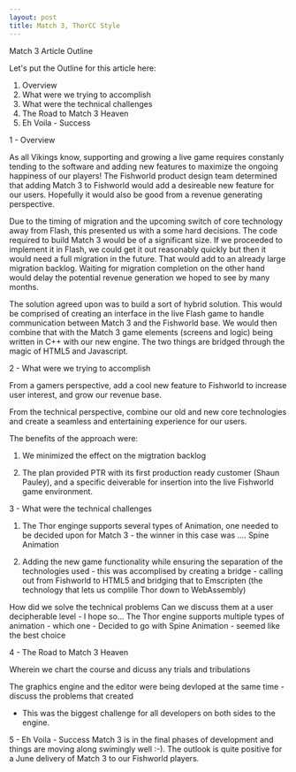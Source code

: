 ```yaml
---
layout: post
title: Match 3, ThorCC Style
---
```


Match 3 Article Outline

  Let's put the Outline for this article here:
  1. Overview
  2. What were we trying to accomplish
  3. What were the technical challenges
  4. The Road to Match 3 Heaven
  5. Eh Voila - Success


1 - Overview

As all Vikings know, supporting and growing a live game requires constanly tending to the software and adding new features to maximize the ongoing happiness of our players! The Fishworld product design team determined that adding Match 3 to Fishworld would add a desireable new feature for our users. Hopefully it would also be good from a revenue generating perspective.

Due to the timing of migration and the upcoming switch of core technology away from Flash, this presented us with a some hard decisions. The code required to build Match 3 would be of a significant size. If we proceeded to implement it in Flash, we could get it out reasonably quickly but then it would need a full migration in the future. That would add to an already large migration backlog. Waiting for migration completion on the other hand would delay the potential revenue generation we hoped to see by many months.

The solution agreed upon was to build a sort of hybrid solution. This would be comprised of creating an interface in the live Flash game to handle communication between Match 3 and the Fishworld base. We would then combine that with the Match 3 game elements (screens and logic) being written in C++ with our new engine. The two things are bridged through the magic of HTML5 and Javascript.

2 - What were we trying to accomplish

From a gamers perspective, add a cool new feature to Fishworld to increase user interest, and grow our revenue base.

From the technical perspective, combine our old and new core technologies and create a seamless and entertaining experience for our users.
 
The benefits of the approach were:

  1. We minimized the effect on the migtration backlog

  2. The plan provided PTR with its first production ready customer (Shaun Pauley), and a specific deiverable for insertion into the live Fishworld game environment.

3 - What were the technical challenges

1. The Thor enginge supports several types of Animation, one needed to be decided upon for Match 3 - the winner in this case was .... Spine Animation

2. Adding the new game functionality while ensuring the separation of the technologies used - this was accomplised by creating a bridge - calling out from Fishworld to HTML5 and bridging that to Emscripten (the technology that lets us complile Thor down to WebAssembly)


How did we solve the technical problems
Can we discuss them at a user decipherable level - I hope so...
The Thor engine supports multiple types of animation - which one - Decided to go with Spine Animation - seemed like the best choice



4 - The Road to Match 3 Heaven

Wherein we chart the course and dicuss any trials and tribulations

The graphics engine and the editor were being devloped at the same time - discuss the problems that created
- This was the biggest challenge for all developers on both sides to the engine.




5 - Eh Voila - Success
Match 3 is in the final phases of development and things are moving along swimingly well :-). The outlook is quite positive for a June delivery of Match 3 to our Fishworld players. 










[^fn-sample_footnote]: Handy! Now click the return link to go back.
